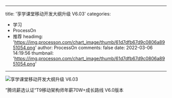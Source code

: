 
---
title: '享学课堂移动开发大纲升级 V6.03'
categories: 
 - 学习
 - ProcessOn
 - 推荐
headimg: 'https://img.processon.com/chart_image/thumb/61d7dfb67d9c0806a8951054.png'
author: ProcessOn
comments: false
date: 2022-03-06 14:19:56
thumbnail: 'https://img.processon.com/chart_image/thumb/61d7dfb67d9c0806a8951054.png'
---

<div>   
<img class="thumb" alt="享学课堂移动开发大纲升级 V6.03" src="https://img.processon.com/chart_image/thumb/61d7dfb67d9c0806a8951054.png" referrerpolicy="no-referrer">
<p>”腾讯薪选认证“T9移动架构师年薪70W+成长路线 V6.0版本</p>  
</div>
            